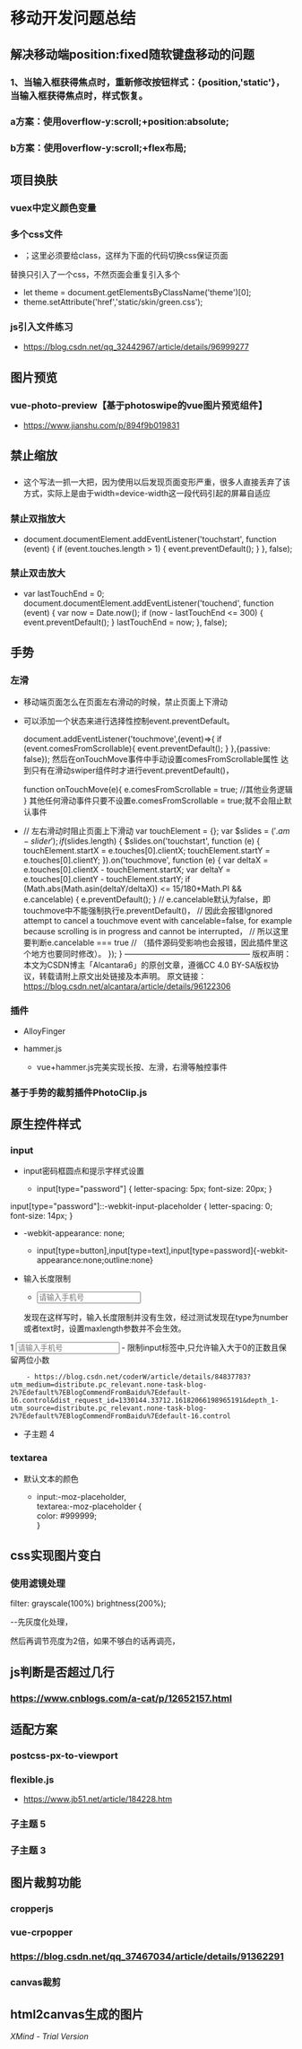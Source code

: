 # 移动开发问题总结

## 解决移动端position:fixed随软键盘移动的问题

### 1、当输入框获得焦点时，重新修改按钮样式：{position,'static'}，当输入框获得焦点时，样式恢复。

### a方案：使用overflow-y:scroll;+position:absolute;

### b方案：使用overflow-y:scroll;+flex布局;

## 项目换肤

### vuex中定义颜色变量

### 多个css文件


- <link rel="stylesheet" href="static/skin/green.css" class="theme">；这里必须要给class，这样为下面的代码切换css保证页面
替换只引入了一个css，不然页面会重复引入多个
- let theme = document.getElementsByClassName('theme')[0];
-  theme.setAttribute('href','static/skin/green.css');

### js引入文件练习

- https://blog.csdn.net/qq_32442967/article/details/96999277

## 图片预览

### vue-photo-preview【基于photoswipe的vue图片预览组件】

- https://www.jianshu.com/p/894f9b019831

## 禁止缩放

### <meta content="width=device-width, initial-scale=1.0, maximum-scale=1.0, user-scalable=0;" name="viewport" />

- 这个写法一抓一大把，因为使用以后发现页面变形严重，很多人直接丢弃了该方式，实际上是由于width=device-width这一段代码引起的屏幕自适应

### 禁止双指放大

- document.documentElement.addEventListener('touchstart', function (event) {
  if (event.touches.length > 1) {
    event.preventDefault();
  }
}, false);

### 禁止双击放大

- var lastTouchEnd = 0;
document.documentElement.addEventListener('touchend', function (event) {
  var now = Date.now();
  if (now - lastTouchEnd <= 300) {
    event.preventDefault();
  }
  lastTouchEnd = now;
}, false);

## 手势

### 左滑

- 移动端页面怎么在页面左右滑动的时候，禁止页面上下滑动
- 可以添加一个状态来进行选择性控制event.preventDefault。

    document.addEventListener('touchmove',(event)=>{
            if (event.comesFromScrollable){
                event.preventDefault();
            }
        },{passive: false});
然后在onTouchMove事件中手动设置comesFromScrollable属性
达到只有在滑动swiper组件时才进行event.preventDefault()，

    function onTouchMove(e){
        e.comesFromScrollable = true;
        //其他业务逻辑
    }
其他任何滑动事件只要不设置e.comesFromScrollable = true;就不会阻止默认事件
-   // 左右滑动时阻止页面上下滑动
    var touchElement = {};
    var $slides = $('.am-slider');
    if ($slides.length) {
        $slides.on('touchstart', function (e) {
           touchElement.startX = e.touches[0].clientX;
           touchElement.startY = e.touches[0].clientY;
        }).on('touchmove', function (e) {
            var deltaX = e.touches[0].clientX - touchElement.startX;
            var deltaY = e.touches[0].clientY - touchElement.startY;
            if (Math.abs(Math.asin(deltaY/deltaX)) <= 15/180*Math.PI && e.cancelable) {
                e.preventDefault();
            }
            // e.cancelable默认为false，即touchmove中不能强制执行e.preventDefault()，
            // 因此会报错Ignored attempt to cancel a touchmove event with cancelable=false, for example because scrolling is in progress and cannot be interrupted，
            // 所以这里要判断e.cancelable === true
            // （插件源码受影响也会报错，因此插件里这个地方也要同时修改）。
        });
    } 
————————————————
版权声明：本文为CSDN博主「Alcantara6」的原创文章，遵循CC 4.0 BY-SA版权协议，转载请附上原文出处链接及本声明。
原文链接：https://blog.csdn.net/alcantara/article/details/96122306

### 插件

- AlloyFinger
- hammer.js

	- vue+hammer.js完美实现长按、左滑，右滑等触控事件

### 基于手势的裁剪插件PhotoClip.js

## 原生控件样式

### input

- input密码框圆点和提示字样式设置

	- input[type="password"] {
  letter-spacing: 5px;
  font-size: 20px;
}

input[type="password"]::-webkit-input-placeholder {
  letter-spacing: 0;
  font-size: 14px;
}

- -webkit-appearance: none;

	- input[type=button],input[type=text],input[type=password]{-webkit-appearance:none;outline:none}

- 输入长度限制

	- <input type="number" maxlength="11" placeholder="请输入手机号">
  发现在这样写时，输入长度限制并没有生效，经过测试发现在type为number或者text时，设置maxlength参数并不会生效。

1
<input type="number" oninput="if(value.length > 11)value = value.slice(0, 11)" placeholder="请输入手机号">
	- 限制input标签中,只允许输入大于0的正数且保留两位小数

		- https://blog.csdn.net/coderW/article/details/84837783?utm_medium=distribute.pc_relevant.none-task-blog-2%7Edefault%7EBlogCommendFromBaidu%7Edefault-16.control&dist_request_id=1330144.33712.16182066198965191&depth_1-utm_source=distribute.pc_relevant.none-task-blog-2%7Edefault%7EBlogCommendFromBaidu%7Edefault-16.control

- 子主题 4

### textarea

- 默认文本的颜色

	- input:-moz-placeholder,   
textarea:-moz-placeholder {   
    color: #999999;   
} 

## css实现图片变白

### 使用滤镜处理

 filter: grayscale(100%) brightness(200%);

--先灰度化处理，

然后再调节亮度为2倍，如果不够白的话再调亮，

## js判断是否超过几行

### https://www.cnblogs.com/a-cat/p/12652157.html

## 适配方案

### postcss-px-to-viewport 

### flexible.js

- https://www.jb51.net/article/184228.htm

### 子主题 5

### 子主题 3

## 图片裁剪功能

### cropperjs

### vue-crpopper

### https://blog.csdn.net/qq_37467034/article/details/91362291

### canvas裁剪

## html2canvas生成的图片

*XMind - Trial Version*